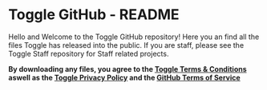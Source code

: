 # Toggle GitHub - README

Hello and Welcome to the Toggle GitHub repository! Here you an find all the files Toggle has released into the public.
If you are staff, please see the Toggle Staff repository for Staff related projects.

__By downloading any files, you agree to the [Toggle Terms & Conditions](https://toggle.org/tcs) aswell as the [Toggle Privacy Policy](https://toggle.org/privacy) and the [GitHub Terms of Service](https://help.github.com/en/github/site-policy/github-terms-of-service)__
